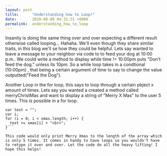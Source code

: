 ```yaml
---
layout: post
title:      "Understanding how to Loop!"
date:       2020-08-09 04:31:31 +0000
permalink:  understanding_how_to_loop
---
```


Insanity is doing the same thing over and over expecting a different result otherwise called looping... Hahaha. We'll even though they share similar traits, in this blog we'll se how they could be helpful. Lets say wanted to leave a message to your neighbor via code to to feed your dog at 10:00 p.m.. We could write a method to display while time != 10:00pm puts "Don't feed the dog." unless its 10pm. So a while loop takes in a condtional (10:00pm) , that being a certain argument of time to say to change the value outputted("Feed the Dog").

Another Loop in the for loop, this says to loop through a certain pbject x amount of times. Lets say you wanted a created a method called merryChristMas and want to display a string of "Merry X Mas" to the user 5 times. This is possible in a for loop. 

```var xmas =  ["Merry X Mas", "Merry X Mas","Merry X Mas","Merry X Mas" ,"Merry X Mas"];
var text = "";
var i;
for (i = 0; i < xmas.length; i++) {
  text += xmas[i] + "<br>";
}```
  
This code would only print Merry Xmas to the length of the array which is only 5 times. It comes in handy to have loops so you wouldn't have to retype it over and over. Let the code do all the heavy lifting! I hope this helps!

